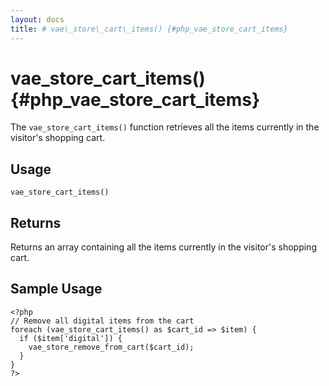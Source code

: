 ```yaml
---
layout: docs
title: # vae\_store\_cart\_items() {#php_vae_store_cart_items}
---
```


# vae\_store\_cart\_items() {#php_vae_store_cart_items}

The `vae_store_cart_items()` function retrieves all the items currently
in the visitor's shopping cart.

## Usage

`vae_store_cart_items()`

## Returns

Returns an array containing all the items currently in the visitor's
shopping cart.

## Sample Usage

    <?php
    // Remove all digital items from the cart
    foreach (vae_store_cart_items() as $cart_id => $item) {
      if ($item['digital']) {
        vae_store_remove_from_cart($cart_id);    
      }
    }
    ?>

